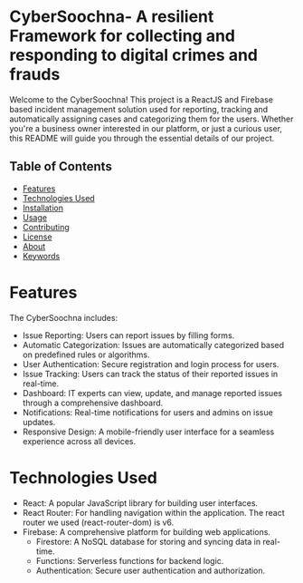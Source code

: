#  CyberSoochna- A resilient Framework for collecting and responding to digital crimes and frauds
Welcome to the CyberSoochna! This project is a ReactJS and Firebase based incident management solution used for reporting, tracking and automatically assigning cases and categorizing them for the users. Whether you're a business owner interested in our platform, or just a curious user, this README will guide you through the essential details of our project. 
## Table of Contents
- [Features](#features)
- [Technologies Used](#technologies-used)
- [Installation](#installation)
- [Usage](#usage)
- [Contributing](#contributing)
- [License](#license)
- [About](#about)
- [Keywords](#keywords)
# Features 
The CyberSoochna includes: 
- Issue Reporting: Users can report issues by filling forms. 
- Automatic Categorization: Issues are automatically categorized based on predefined rules or algorithms. 
- User Authentication: Secure registration and login process for users. 
- Issue Tracking: Users can track the status of their reported issues in real-time. 
- Dashboard: IT experts can view, update, and manage reported issues through a comprehensive dashboard. 
- Notifications: Real-time notifications for users and admins on issue updates. 
- Responsive Design: A mobile-friendly user interface for a seamless experience across all devices. 
# Technologies Used 
- React: A popular JavaScript library for building user interfaces. 
- React Router: For handling navigation within the application. The react router we used (react-router-dom) is v6. 
- Firebase: A comprehensive platform for building web applications. 
  - Firestore: A NoSQL database for storing and syncing data in real-time. 
   - Functions: Serverless functions for backend logic. 
   - Authentication: Secure user authentication and authorization. 
